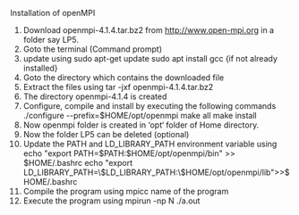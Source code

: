 Installation of openMPI
1. Download openmpi-4.1.4.tar.bz2 from http://www.open-mpi.org in a folder say LP5.
2. Goto the terminal (Command prompt)
3. update using
sudo apt-get update
sudo apt install gcc {if not already installed}
4. Goto the directory which contains the downloaded file
5. Extract the files using
tar -jxf openmpi-4.1.4.tar.bz2
6. The directory openmpi-4.1.4 is created
7. Configure, compile and install by executing the following commands
./configure --prefix=$HOME/opt/openmpi
make all
make install
8. Now openmpi folder is created in ‘opt‘ folder of Home directory.
9. Now the folder LP5 can be deleted (optional)
10. Update the PATH and LD_LIBRARY_PATH environment variable using
echo "export PATH=\$PATH:\$HOME/opt/openmpi/bin" >> $HOME/.bashrc
echo "export LD_LIBRARY_PATH=\$LD_LIBRARY_PATH:\$HOME/opt/openmpi/lib">>$HOME/.bashrc
11. Compile the program using
mpicc name of the program
12. Execute the program using
mpirun -np N ./a.out